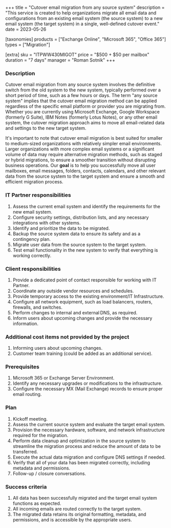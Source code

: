 +++
title = "Cutover email migration from any source system"
description = "This service is created to help organizations migrate all email data and configurations from an existing email system (the source system) to a new email system (the target system) in a single, well-defined cutover event."
date = 2023-05-26

[taxonomies]
products = ["Exchange Online", "Microsoft 365", "Office 365"]
types = ["Migration"]

[extra]
sku = "ITPWW430MIGOT"
price = "$500 + $50 per mailbox"
duration = "7 days"
manager = "Roman Sotnik"
+++

### Description

Cutover email migration from any source system involves the definitive switch from the old system to the new system, typically performed over a short period of time, such as a few hours or days. The term "any source system" implies that the cutover email migration method can be applied regardless of the specific email platform or provider you are migrating from. Whether you are currently using Microsoft Exchange, Google Workspace (formerly G Suite), IBM Notes (formerly Lotus Notes), or any other email system, the cutover migration approach aims to move all email-related data and settings to the new target system. 

It's important to note that cutover email migration is best suited for smaller to medium-sized organizations with relatively simpler email environments. Larger organizations with more complex email systems or a significant volume of data may require alternative migration methods, such as staged or hybrid migrations, to ensure a smoother transition without disrupting business operations. Our **goal** is to help you successfully move all user mailboxes, email messages, folders, contacts, calendars, and other relevant data from the source system to the target system and ensure a smooth and efficient migration process. 

### IT Partner responsibilities 

1. Assess the current email system and identify the requirements for the new email system. 
2. Configure security settings, distribution lists, and any necessary integrations with other systems. 
3. Identify and prioritize the data to be migrated. 
4. Backup the source system data to ensure its safety and as a contingency plan. 
5. Migrate user data from the source system to the target system. 
6. Test email functionality in the new system to verify that everything is working correctly. 

### Client responsibilities 

1. Provide a dedicated point of contact responsible for working with IT Partner. 
2. Coordinate any outside vendor resources and schedules. 
3. Provide temporary access to the existing environment/IT Infrastructure. 
4. Configure all network equipment, such as load balancers, routers, firewalls, and switches. 
5. Perform changes to internal and external DNS, as required. 
6. Inform users about upcoming changes and provide the necessary information. 

### Additional cost items not provided by the project   

1. Informing users about upcoming changes. 
2. Customer team training (could be added as an additional service). 

### Prerequisites 

1. Microsoft 365 or Exchange Server Environment. 
2. Identify any necessary upgrades or modifications to the infrastructure. 
3. Configure the necessary MX (Mail Exchange) records to ensure proper email routing. 

### Plan 

1. Kickoff meeting.
2. Assess the current source system and evaluate the target email system. 
3. Provision the necessary hardware, software, and network infrastructure required for the migration.  
4. Perform data cleanup and optimization in the source system to streamline the migration process and reduce the amount of data to be transferred. 
5. Execute the actual data migration and configure DNS settings if needed. 
6. Verify that all of your data has been migrated correctly, including metadata and permissions. 
7. Follow-up / closure conversations. 

### Success criteria

1. All data has been successfully migrated and the target email system functions as expected. 
2. All incoming emails are routed correctly to the target system. 
3. The migrated data retains its original formatting, metadata, and permissions, and is accessible by the appropriate users. 